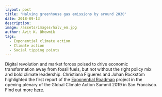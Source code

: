 ```yaml
---
layout: post
title: "Halving greenhouse gas emissions by around 2030"
date: 2018-09-13
description: 
image: /assets/images/halv_em.jpg
author: Avit K. Bhowmik
tags: 
  - Exponential climate action
  - Climate action
  - Social tipping points
---
```

Digital revolution and market forces poised to drive economic transformation away from fossil fuels, but not without the right policy mix and bold climate leadership. Christiana Figueres and Johan Rockstöm highlighted the first report of the [Exponential Roadmap](https://exponentialroadmap.org) project in the opening plenary of the Global Climate Action Summit 2019 in San Francisco. Find out more [here](https://www.stockholmresilience.org/research/research-news/2018-09-13-halving-greenhouse-gas-emissions-by-around-2030.html).